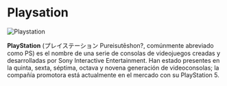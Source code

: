 # Playsation

![Playstation](https://es.wikipedia.org/wiki/Archivo:PlayStation_logo_and_wordmark.svg)

**PlayStation** (プレイステーション Pureisutēshon?, comúnmente abreviado como PS) es el nombre de una serie de consolas de videojuegos creadas y desarrolladas por Sony Interactive Entertainment. Han estado presentes en la quinta, sexta, séptima, octava y novena generación de videoconsolas; la compañía promotora está actualmente en el mercado con su PlayStation 5.

